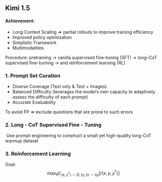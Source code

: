 ## Kimi 1.5

#### Achievement:

- Long Context Scaling $\Rightarrow$ partial rollouts  to improve training efficiency
- Improved policy optimization
- Simplistic Framework
- Multimodalities

Procedure: pretraining $\rightarrow$ vanilla supervised fine-tuning (SFT) $\rightarrow$ long-CoT supervised fine-turning $\rightarrow$ and reinforcement learning (RL)

### 1. Prompt Set Curation

- Diverse Coverage (Text only & Text + Images)
- Balanced Difficulty (leverages the model’s own capacity to adaptively assess the difficulty of each prompt)
- Accurate Evaluability

To avoid FP $\Rightarrow$ exclude questions that are prone to such errors

### 2. Long - CoT Supervised Fine - Tuning

​	Use prompt engineering to construct a small yet high-quality long-CoT warmup dataset

### 3. Reinforcement Learning

Goal: $$\max_{\theta} \mathbb{E}_{(x,y^*) \sim D, (y,z) \sim \pi_{\theta}} \left[ r(x, y, y^*) \right] $$
